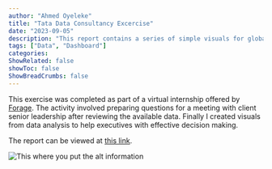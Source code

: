 ```yaml
---
author: "Ahmed Oyeleke"
title: "Tata Data Consultancy Excercise"
date: "2023-09-05"
description: "This report contains a series of simple visuals for global sales data for a multinational seller of consumer products"
tags: ["Data", "Dashboard"]
categories: 
ShowRelated: false
showToc: false
ShowBreadCrumbs: false
---
```


This exercise was completed as part of a virtual internship offered by [Forage](https://www.theforage.com). The activity involved preparing questions for a meeting with client senior leadership after reviewing the available data. Finally I created visuals from data analysis to help executives with effective decision making.

The report can be viewed at [this link](https://app.powerbi.com/view?r=eyJrIjoiMzM5NzUyOTAtMjc4OS00MzI1LTgyYTEtOWVhODk3YTc3NzVhIiwidCI6ImY1MmYyMTgzLTlmNjctNGFkMi1iNjU2LTZmNzU0ZmUxOTZjYiIsImMiOjZ9).



![This where you put the alt information](/uploads/tatashot.png "Screenshot from the dashboard")

